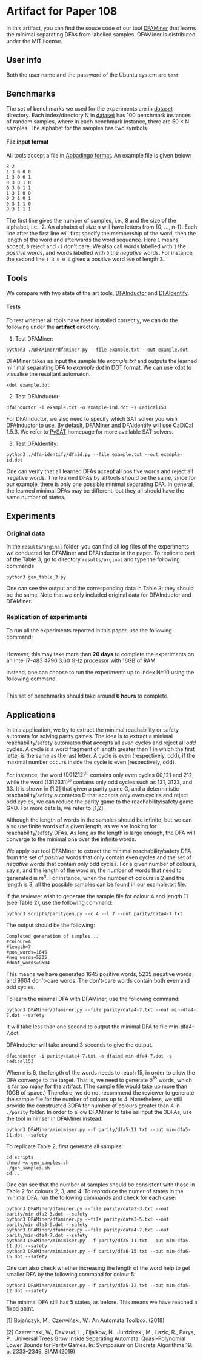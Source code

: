 # Artifact for Paper 108

In this artifact, you can find the souce code of our tool [DFAMiner](https://github.com/liyong31/DFAMiner.git) that learns the minimal separating DFAs from labelled samples.
DFAMiner is distributed under the MIT license.

## User info
Both the user name and the password of the Ubuntu system are `test`

## Benchmarks
The set of benchmarks we used for the experiments are in [dataset](./dataset/) directory.
Each index/directory N in [dataset](./dataset/) has 100 benchmark instances of random samples, where in each benchmark instance, there are 50 × N samples.
The alphabet for the samples has two symbols.

#### File input format

All tools accept a file in [Abbadingo format](https://abbadingo.cs.nuim.ie/).
An example file is given below:
```
8 2
1 3 0 0 0
1 3 0 0 1
0 3 0 1 0
0 3 0 1 1
1 3 1 0 0
0 3 1 0 1
0 3 1 1 0
0 3 1 1 1
```
The first line gives the number of samples, i.e., 8 and the size of the alphabet, i.e., 2.
An alphabet of size n will have letters from {0, ..., n-1}.
Each line after the first line will first specify the membership of the word, then the length of the word and afterwards the word sequence.
Here `1` means accept, `0` reject and `-1` don't care.
We also call words labelled with `1` the *positive* words, and words labelled with `0` the *negative* words.
For instance, the second line `1 3 0 0 0` gives a positive word `000` of length 3.


## Tools
We compare with two state of the art tools, [DFAInductor](https://github.com/ctlab/DFA-Inductor-py) and [DFAIdentify](https://github.com/mvcisback/dfa-identify).


#### Tests

To test whether all tools have been installed correctly, we can do the following under the **artifact** directory.

1. Test DFAMiner:
```
python3 ./DFAMiner/dfaminer.py --file example.txt --out example.dot 
```
DFAMiner takes as input the sample file *example.txt* and outputs the learned minimal separating DFA to *example.dot* in [DOT](https://graphviz.org/doc/info/lang.html) format.
We can use xdot to visualise the resultant automaton.
```
xdot example.dot
```  

2. Test DFAInductor:
```
dfainductor -i example.txt -o example-ind.dot -s cadical153
```
For DFAInductor, we also need to specify which SAT solver you wish DFAInductor to use.
By default, DFAMiner and DFAIdentify will use CaDiCal 1.5.3.
We refer to [PySAT](https://pysathq.github.io/features/) homepage for more available SAT solvers.  

3. Test DFAIdentify:
```
python3 ./dfa-identify/dfaid.py --file example.txt --out example-id.dot
```
One can verify that all learned DFAs accept all positive words and reject all negative words.
The learned DFAs by all tools should be the same, since for our example, there is only one possible minimal separating DFA.
In general, the learned minimal DFAs may be different, but they all should have the same number of states.

## Experiments

### Original data
In the `results/orginal` folder, you can find all log files of the experiments we conducted for DFAMiner and DFAInductor in the paper.
To replicate part of the Table 3, go to directory `results/orginal` and type the following commands
```
python3 gen_table_3.py
```
One can see the output and the corresponding data in Table 3; they should be the same.
Note that we only included original data for DFAInductor and DFAMiner.

### Replication of experiments

To run all the experiments reported in this paper, use the following command:
```
```
However, this may take more than **20 days** to complete the experiments on an Intel i7-483 4790 3.60 GHz processor with 16GB of RAM.

Instead, one can choose to run the experiments up to index N=10 using the following command.
```
```
This set of benchmarks should take around **6 hours** to complete.


## Applications
In this application, we try to extract the minimal reachability or safety automata for solving parity games.
The idea is to extract a minimal reachability/safety automaton that accepts all *even* cycles and reject all *odd* cycles.
A cycle is a word fragment of length greater than 1 in which the first letter is the same as the last letter.
A cycle is even (respectively, odd), if the maximal number occurs inside the cycle is even (respectively, odd).

For instance, the word $(001212)^{\omega}$ contains only even cycles 00,121 and 212, while the word $(1312331)^{\omega}$ contains only odd cycles such as 131, 3123, and 33.
It is shown in [1,2] that given a parity game G, and a deterministic reachability/safety automaton D that accepts only even cycles and reject odd cycles, we can reduce the parity game to the reachability/safety game G×D.
For more details, we refer to [1,2].

Although the length of words in the samples should be infinite, but we can also use finite words of a given length, as we are looking for reachability/safety DFAs.
As long as the length is large enough, the DFA will converge to the minimal one over the infinite words.

We apply our tool DFAMiner to extract the minimal reachability/safety DFA from the set of *positive* words that only contain even cycles and the set of *negative* words that contain only odd cycles.
For a given number of colours, say n, and the length of the word m, the number of words that need to generated is $m^n$.
For instance, when the number of colours is 2 and the length is 3, all the possible samples can be found in our example.txt file.

If the reviewer wish to generate the sample file for colour 4 and length 11 (see Table 2), use the following command:
```
python3 scripts/paritygen.py --c 4 --l 7 --out parity/data4-7.txt
```
The output should be the following:
```
Completed generation of samples...
#colour=4
#length=7
#pos_words=1645
#neg_words=5235
#dont_words=9504
```
This means we have generated 1645 positive words, 5235 negative words and 9604 don't-care words.
The don't-care words contain both even and odd cycles.

To learn the minimal DFA with DFAMiner, use the following command:
```
python3 DFAMiner/dfaminer.py --file parity/data4-7.txt --out min-dfa4-7.dot --safety
``` 
It will take less than one second to output the minimal DFA to file min-dfa4-7.dot.

DFAInductor will take around 3 seconds to give the output.
```
dfainductor -i parity/data4-7.txt -o dfaind-min-dfa4-7.dot -s cadical153
```

When n is 6, the length of the words needs to reach 15, in order to allow the DFA converge to the target.
That is, we need to generate $6^{15}$ words, which is far too many for the artifact. (The sample file would take up more than 10GB of space.)
Therefore, we do not recommend the reviewer to generate the sample file for the number of colours up to 4.
Nonetheless, we still provide the constructed 3DFA for number of colours greater than 4 in `./parity` folder.
In order to allow DFAMiner to take as input the 3DFAs, use the tool minimser in DFAMiner instead:
```
python3 DFAMiner/minimiser.py --f parity/dfa5-11.txt --out min-dfa5-11.dot --safety
```

To replicate Table 2, first generate all samples:
```
cd scripts
chmod +x gen_samples.sh
./gen_samples.sh
cd ..
```
One can see that the number of samples should be consistent with those in Table 2 for colours 2, 3, and 4.
To reproduce the numer of states in the minimal DFA, run the following commands and check for each case:
```
python3 DFAMiner/dfaminer.py --file parity/data2-3.txt --out parity/min-dfa2-3.dot --safety
python3 DFAMiner/dfaminer.py --file parity/data3-5.txt --out parity/min-dfa3-5.dot --safety
python3 DFAMiner/dfaminer.py --file parity/data4-7.txt --out parity/min-dfa4-7.dot --safety
python3 DFAMiner/minimiser.py --f parity/dfa5-11.txt --out min-dfa5-11.dot --safety
python3 DFAMiner/minimiser.py --f parity/dfa6-15.txt --out min-dfa6-15.dot --safety
```
One can also check whether increasing the length of the word help to get smaller DFA by the following command for colour 5:
```
python3 DFAMiner/minimiser.py --f parity/dfa5-12.txt --out min-dfa5-12.dot --safety
```
The minimal DFA still has 5 states, as before. This means we have reached a fixed point.


[1] Bojańczyk, M., Czerwiński, W.: An Automata Toolbox.  (2018)

[2] Czerwinski, W., Daviaud, L., Fijalkow, N., Jurdzinski, M., Lazic, R., Parys, P.: Universal Trees Grow Inside Separating Automata: Quasi-Polynomial Lower Bounds for Parity Games. In: Symposium on Discrete Algorithms 19. p. 2333–2349. SIAM (2019)




